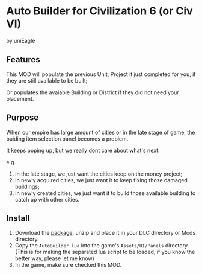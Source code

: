 # Auto Builder for Civilization 6 (or Civ VI)
by uniEagle

## Features

This MOD will populate the previous Unit, Project it just completed for you, if they are still available to be built;

Or populates the avaiable Building or District if they did not need your placement.

## Purpose

When our empire has large amount of cities or in the late stage of game, the buiding item selection panel becomes a problem.

It keeps poping up, but we really dont care about what's next.

e.g.

1. in the late stage, we just want the cities keep on the money project;
2. in newly acquired cities, we just want it to keep fixing those damaged buildings;
3. in newly created cities, we just want it to build those available building to catch up with other cities.

## Install

1. Download the [package](https://github.com/unieagle/AutoBuilderModForCivilization6/archive/master.zip), unzip and place it in your DLC directory or Mods directory.
2. Copy the `AutoBuilder.lua` into the game's `Assets/UI/Panels` directory. (This is for making the separated lua script to be loaded, if you know the better way, please let me know)
3. In the game, make sure checked this MOD.

